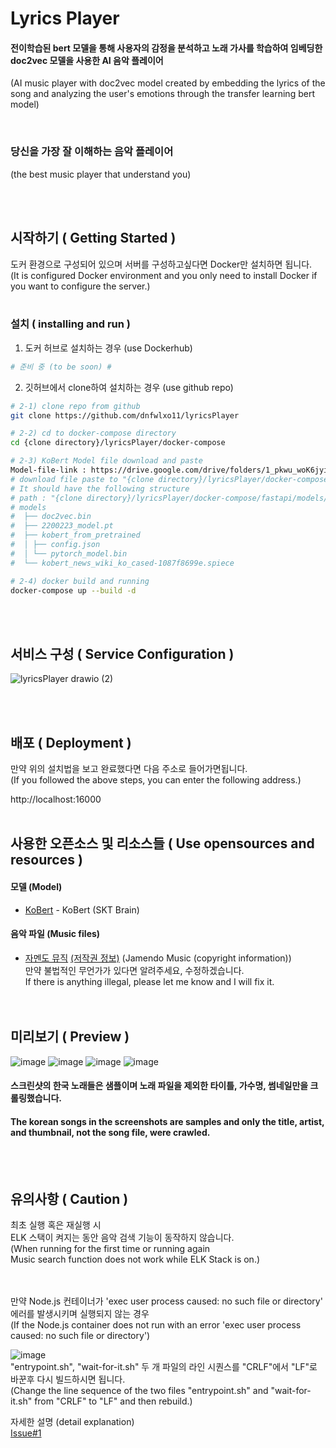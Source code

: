 
# Lyrics Player

#### 전이학습된 bert 모델을 통해 사용자의 감정을 분석하고 노래 가사를 학습하여 임베딩한 doc2vec 모델을 사용한 AI 음악 플레이어
(AI music player with doc2vec model created by embedding the lyrics of the song and analyzing the user's emotions through the transfer learning bert model)
    
<br/>

### 당신을 가장 잘 이해하는 음악 플레이어
(the best music player that understand you)
  
<br/><br/>
## 시작하기 ( Getting Started )

도커 환경으로 구성되어 있으며 서버를 구성하고싶다면 Docker만 설치하면 됩니다.  
(It is configured Docker environment and you only need to install Docker if you want to configure the server.)  
<br/>
### 설치 ( installing and run )
1. 도커 허브로 설치하는 경우 (use Dockerhub)
```bash
# 준비 중 (to be soon) #
```
2. 깃허브에서 clone하여 설치하는 경우 (use github repo)
```bash
# 2-1) clone repo from github
git clone https://github.com/dnfwlxo11/lyricsPlayer

# 2-2) cd to docker-compose directory
cd {clone directory}/lyricsPlayer/docker-compose

# 2-3) KoBert Model file download and paste
Model-file-link : https://drive.google.com/drive/folders/1_pkwu_woK6jyi5S9YIEI5kYghzACAI84?usp=sharing
# download file paste to "{clone directory}/lyricsPlayer/docker-compose/fastapi/app/models/"
# It should have the following structure
# path : "{clone directory}/lyricsPlayer/docker-compose/fastapi/models/"
# models
#  ├── doc2vec.bin
#  ├── 2200223_model.pt
#  ├── kobert_from_pretrained
#  │ ├── config.json
#  │ └── pytorch_model.bin
#  └── kobert_news_wiki_ko_cased-1087f8699e.spiece

# 2-4) docker build and running
docker-compose up --build -d
```

  
<br/><br/>
## 서비스 구성 ( Service Configuration ) 
![lyricsPlayer drawio (2)](https://user-images.githubusercontent.com/32836490/156947704-77e154c6-86e0-4cbd-a755-5ae550b11f29.png)
  
<br/><br/>
## 배포 ( Deployment )
만약 위의 설치법을 보고 완료했다면 다음 주소로 들어가면됩니다.  
(If you followed the above steps, you can enter the following address.)
  
  
http://localhost:16000
<br/><br/>
## 사용한 오픈소스 및 리소스들 ( Use opensources and resources )
#### 모델 (Model)
* [KoBert](https://github.com/SKTBrain/KoBERT) - KoBert (SKT Brain)
  
#### 음악 파일 (Music files)
* [자멘도 뮤직](https://www.jamendo.com) [(저작권 정보)](https://www.jamendo.com/legal/licenses) (Jamendo Music (copyright information))  
만약 불법적인 무언가가 있다면 알려주세요, 수정하겠습니다.  
If there is anything illegal, please let me know and I will fix it.  
<br/><br/>

## 미리보기 ( Preview )
![image](https://user-images.githubusercontent.com/32836490/156948756-828f3dca-48c0-446a-b49e-cd2f89eae67a.png)
![image](https://user-images.githubusercontent.com/32836490/156948836-b93ade9f-6bfb-44da-98c1-134f71ffc192.png)
![image](https://user-images.githubusercontent.com/32836490/156948859-fa018662-0dff-4b8b-a028-44798cdf0327.png)
![image](https://user-images.githubusercontent.com/32836490/156949097-325f4e83-e8d6-4884-804e-4caaf75aeae4.png)

#### 스크린샷의 한국 노래들은 샘플이며 노래 파일을 제외한 타이틀, 가수명, 썸네일만을 크롤링했습니다.
#### The korean songs in the screenshots are samples and only the title, artist, and thumbnail, not the song file, were crawled.
<br/><br/>
## 유의사항 ( Caution )
최초 실행 혹은 재실행 시   
ELK 스택이 켜지는 동안 음악 검색 기능이 동작하지 않습니다.  
(When running for the first time or running again  
Music search function does not work while ELK Stack is on.)  

<br><br>
만약 Node.js 컨테이너가 'exec user process caused: no such file or directory' 에러를 발생시키며 실행되지 않는 경우  
(If the Node.js container does not run with an error 'exec user process caused: no such file or directory')  

![image](https://user-images.githubusercontent.com/32836490/159600600-760f5844-1880-4991-9ecc-e3bd0f395c80.png)  
"entrypoint.sh", "wait-for-it.sh" 두 개 파일의 라인 시퀀스를 "CRLF"에서 "LF"로 바꾼후 다시 빌드하시면 됩니다.  
(Change the line sequence of the two files "entrypoint.sh" and "wait-for-it.sh" from "CRLF" to "LF" and then rebuild.)  
  
자세한 설명 (detail explanation)  
[Issue#1](https://github.com/dnfwlxo11/lyricsPlayer/issues/1)
<br/><br/>
